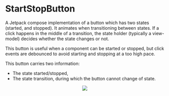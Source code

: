 # StartStopButton

A Jetpack compose implementation of a button which has two states (started, and stopped).
It animates when transitioning between states. If a click happens in the middle of a transition, the
state holder (typically a view-model) decides whether the state changes or not.

This button is useful when a component can be started or stopped, but click events are
debounced to avoid starting and stopping at a too high pace.

This button carries two information:

* The state started/stopped,
* The state transition, during which the button cannot change of state.

<p align="center">
<img src="https://user-images.githubusercontent.com/15638794/113583791-60195d80-962a-11eb-8b40-c23f06a6a8c6.gif">
</p>